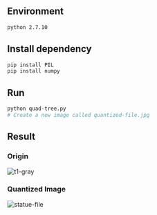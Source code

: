 ## Environment 

```bash
python 2.7.10
```

## Install dependency

```bash
pip install PIL
pip install numpy
```

## Run
```bash
python quad-tree.py
# Create a new image called quantized-file.jpg
```

## Result

### Origin
![t1-gray](https://user-images.githubusercontent.com/6240395/55373489-57d63700-54d3-11e9-97ac-fc1aae1d1393.jpg)


### Quantized Image
![statue-file](https://user-images.githubusercontent.com/6240395/55373493-5d338180-54d3-11e9-804d-0fa15137cde5.jpg)






